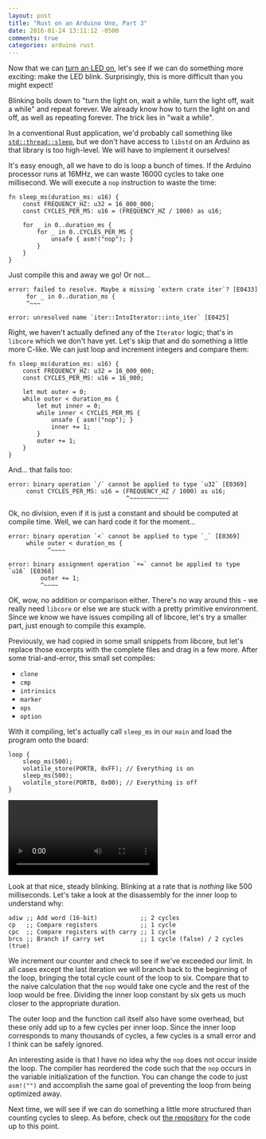```yaml
---
layout: post
title: "Rust on an Arduino Uno, Part 3"
date: 2016-01-24 13:11:12 -0500
comments: true
categories: arduino rust
---
```


Now that we can [turn an LED on][part2], let's see if we can do
something more exciting: make the LED blink. Surprisingly, this is
more difficult than you might expect!

<!-- more -->

Blinking boils down to "turn the light on, wait a while, turn the
light off, wait a while" and repeat forever. We already know how to
turn the light on and off, as well as repeating forever. The trick
lies in "wait a while".

In a conventional Rust application, we'd probably call something like
[`std::thread::sleep`][], but we don't have access to `libstd` on an
Arduino as that library is too high-level. We will have to implement
it ourselves!

It's easy enough, all we have to do is loop a bunch of times. If the
Arduino processor runs at 16MHz, we can waste 16000 cycles to take one
millisecond. We will execute a `nop` instruction to waste the time:

```
fn sleep_ms(duration_ms: u16) {
    const FREQUENCY_HZ: u32 = 16_000_000;
    const CYCLES_PER_MS: u16 = (FREQUENCY_HZ / 1000) as u16;

    for _ in 0..duration_ms {
        for _ in 0..CYCLES_PER_MS {
            unsafe { asm!("nop"); }
        }
    }
}
```

Just compile this and away we go! Or not...

```
error: failed to resolve. Maybe a missing `extern crate iter`? [E0433]
     for _ in 0..duration_ms {
     ^~~~

error: unresolved name `iter::IntoIterator::into_iter` [E0425]
```

Right, we haven't actually defined any of the `Iterator` logic; that's
in `libcore` which we don't have yet. Let's skip that and do something
a little more C-like. We can just loop and increment integers and
compare them:

```
fn sleep_ms(duration_ms: u16) {
    const FREQUENCY_HZ: u32 = 16_000_000;
    const CYCLES_PER_MS: u16 = 16_000;

    let mut outer = 0;
    while outer < duration_ms {
        let mut inner = 0;
        while inner < CYCLES_PER_MS {
            unsafe { asm!("nop"); }
            inner += 1;
        }
        outer += 1;
    }
}
```

And... that fails too:

```
error: binary operation `/` cannot be applied to type `u32` [E0369]
     const CYCLES_PER_MS: u16 = (FREQUENCY_HZ / 1000) as u16;
                                 ^~~~~~~~~~~~
```

Ok, no division, even if it is just a constant and should be computed
at compile time. Well, we can hard code it for the moment...

```
error: binary operation `<` cannot be applied to type `_` [E0369]
     while outer < duration_ms {
           ^~~~~

error: binary assignment operation `+=` cannot be applied to type `u16` [E0368]
         outer += 1;
         ^~~~~
```

OK, wow, no addition or comparison either. There's no way around
this - we really need `libcore` or else we are stuck with a pretty
primitive environment. Since we know we have issues compiling all of
libcore, let's try a smaller part, just enough to compile this
example.

Previously, we had copied in some small snippets from libcore, but
let's replace those excerpts with the complete files and drag in a few
more. After some trial-and-error, this small set compiles:

* `clone`
* `cmp`
* `intrinsics`
* `marker`
* `ops`
* `option`

With it compiling, let's actually call `sleep_ms` in our `main` and
load the program onto the board:

```
loop {
    sleep_ms(500);
    volatile_store(PORTB, 0xFF); // Everything is on
    sleep_ms(500);
    volatile_store(PORTB, 0x00); // Everything is off
}
```

<video src="/images/blog/arduino_led/blink.mp4" controls>
<a href="/images/blog/arduino_led/blink.mp4">
A video of the blinking LED.
</a>
</video>

Look at that nice, steady blinking. Blinking at a rate that is
*nothing* like 500 milliseconds. Let's take a look at the disassembly
for the inner loop to understand why:

```
adiw ;; Add word (16-bit)            ;; 2 cycles
cp   ;; Compare registers            ;; 1 cycle
cpc  ;; Compare registers with carry ;; 1 cycle
brcs ;; Branch if carry set          ;; 1 cycle (false) / 2 cycles (true)
```

We increment our counter and check to see if we've exceeded our
limit. In all cases except the last iteration we will branch back to
the beginning of the loop, bringing the total cycle count of the loop
to six. Compare that to the naive calculation that the `nop` would
take one cycle and the rest of the loop would be free. Dividing the
inner loop constant by six gets us much closer to the appropriate
duration.

The outer loop and the function call itself also have some overhead,
but these only add up to a few cycles per inner loop. Since the inner
loop corresponds to many thousands of cycles, a few cycles is a small
error and I think can be safely ignored.

An interesting aside is that I have no idea why the `nop` does not
occur inside the loop. The compiler has reordered the code such that
the `nop` occurs in the variable initialization of the function. You
can change the code to just `asm!("")` and accomplish the same goal of
preventing the loop from being optimized away.

Next time, we will see if we can do something a little more structured
than counting cycles to sleep. As before, check out
[the repository][repo] for the code up to this point.

[part2]: /blog/2016/01/17/rust-on-an-arduino-uno-part-2/
[`std::thread::sleep`]: http://doc.rust-lang.org/std/thread/fn.sleep.html
[repo]: https://github.com/shepmaster/rust-arduino-blink-led-no-core/tree/part3

